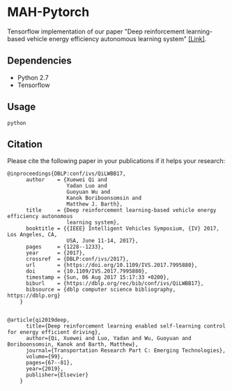 # MAH-Pytorch
Tensorflow implementation of our paper "Deep reinforcement learning-based vehicle energy efficiency autonomous learning system" [[Link]](https://ieeexplore.ieee.org/abstract/document/7995880). 

## Dependencies
- Python 2.7
- Tensorflow


## Usage

```shell
python
```

## Citation
Please cite the following paper in your publications if it helps your research:
    
    @inproceedings{DBLP:conf/ivs/QiLWBB17,
          author    = {Xuewei Qi and
                       Yadan Luo and
                       Guoyuan Wu and
                       Kanok Boriboonsomsin and
                       Matthew J. Barth},
          title     = {Deep reinforcement learning-based vehicle energy efficiency autonomous
                       learning system},
          booktitle = {{IEEE} Intelligent Vehicles Symposium, {IV} 2017, Los Angeles, CA,
                       USA, June 11-14, 2017},
          pages     = {1228--1233},
          year      = {2017},
          crossref  = {DBLP:conf/ivs/2017},
          url       = {https://doi.org/10.1109/IVS.2017.7995880},
          doi       = {10.1109/IVS.2017.7995880},
          timestamp = {Sun, 06 Aug 2017 15:17:33 +0200},
          biburl    = {https://dblp.org/rec/bib/conf/ivs/QiLWBB17},
          bibsource = {dblp computer science bibliography, https://dblp.org}
        }
        
        
    @article{qi2019deep,
          title={Deep reinforcement learning enabled self-learning control for energy efficient driving},
          author={Qi, Xuewei and Luo, Yadan and Wu, Guoyuan and Boriboonsomsin, Kanok and Barth, Matthew},
          journal={Transportation Research Part C: Emerging Technologies},
          volume={99},
          pages={67--81},
          year={2019},
          publisher={Elsevier}
        }
